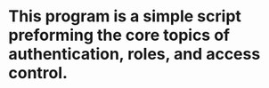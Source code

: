 #     This program is a simple script preforming the core topics of authentication, roles, and access control.
